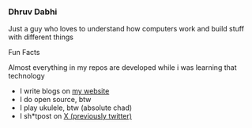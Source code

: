 ### Dhruv Dabhi
Just a guy who loves to understand how computers work and build stuff with different things

Fun Facts

Almost everything in my repos are developed while i was learning that technology

- I write blogs on <a href="https://dhruvdabhi.me/blog">my website</a>
- I do open source, btw
- I play ukulele, btw (absolute chad)
- I sh*tpost on <a href="https://x.com/dhruvdabhi101">X (previously twitter)</a>

